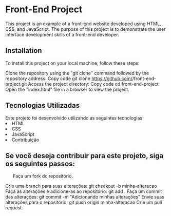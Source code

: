 <H1> Front-End Project </H1>
This project is an example of a front-end website developed using HTML, CSS, and JavaScript. The purpose of this project is to demonstrate the user interface development skills of a front-end developer.

<h2> Installation</h2>
To install this project on your local machine, follow these steps:

Clone the repository using the "git clone" command followed by the repository address:
Copy code
git clone https://github.com/<your-username>/front-end-project.git
Access the project directory:
Copy code
cd front-end-project
Open the "index.html" file in a browser to view the project.

  <h2> Tecnologias Utilizadas </h2>
Este projeto foi desenvolvido utilizando as seguintes tecnologias:

  <li> HTML </li>
  <li> CSS </li>
  <li> JavaScript </li>
  <li> Contribuição </li>
  
  <h2> Se você deseja contribuir para este projeto, siga os seguintes passos:</h2>

  <ol> Faça um fork do repositório. </ol>
Crie uma branch para suas alterações: git checkout -b minha-alteracao
Faça as alterações e adicione-as ao repositório: git add .
Faça um commit das alterações: git commit -m "Adicionando minhas alterações"
Envie suas alterações para o repositório: git push origin minha-alteracao
Crie um pull request.
